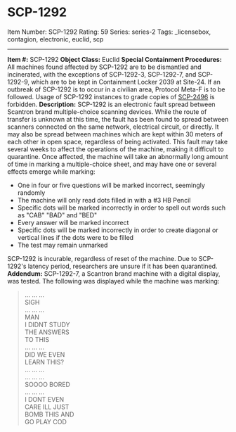 # SCP-1292
Item Number: SCP-1292
Rating: 59
Series: series-2
Tags: _licensebox, contagion, electronic, euclid, scp

---

**Item #:** SCP-1292
**Object Class:** Euclid
**Special Containment Procedures:** All machines found affected by SCP-1292 are to be dismantled and incinerated, with the exceptions of SCP-1292-3, SCP-1292-7, and SCP-1292-9, which are to be kept in Containment Locker 2039 at Site-24. If an outbreak of SCP-1292 is to occur in a civilian area, Protocol Meta-F is to be followed. Usage of SCP-1292 instances to grade copies of [SCP-2496](/scp-2496) is forbidden.
**Description:** SCP-1292 is an electronic fault spread between Scantron brand multiple-choice scanning devices. While the route of transfer is unknown at this time, the fault has been found to spread between scanners connected on the same network, electrical circuit, or directly. It may also be spread between machines which are kept within 30 meters of each other in open space, regardless of being activated. This fault may take several weeks to affect the operations of the machine, making it difficult to quarantine.
Once affected, the machine will take an abnormally long amount of time in marking a multiple-choice sheet, and may have one or several effects emerge while marking:
  * One in four or five questions will be marked incorrect, seemingly randomly
  * The machine will only read dots filled in with a #3 HB Pencil
  * Specific dots will be marked incorrectly in order to spell out words such as "CAB" "BAD" and "BED"
  * Every answer will be marked incorrect
  * Specific dots will be marked incorrectly in order to create diagonal or vertical lines if the dots were to be filled
  * The test may remain unmarked

SCP-1292 is incurable, regardless of reset of the machine. Due to SCP-1292's latency period, researchers are unsure if it has been quarantined.
**Addendum:** SCP-1292-7, a Scantron brand machine with a digital display, was tested. The following was displayed while the machine was marking:
> … … …  
>  SIGH  
>  … … …  
>  MAN  
>  I DIDNT STUDY  
>  THE ANSWERS  
>  TO THIS  
>  … … …  
>  DID WE EVEN  
>  LEARN THIS?  
>  … … …  
>  … … …  
>  SOOOO BORED  
>  … … …  
>  I DONT EVEN  
>  CARE ILL JUST  
>  BOMB THIS AND  
>  GO PLAY COD